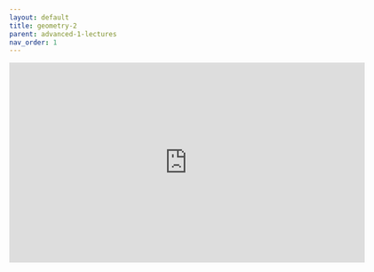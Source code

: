 ```yaml
---
layout: default
title: geometry-2
parent: advanced-1-lectures
nav_order: 1
---
```


<iframe width="640" height="360" frameborder="0" src="https://mega.nz/embed/MPRzSATb#M_OatlYtxOPsmdQnyTsBdX3S8BUW5lTtL-r9jpwi24c" allowfullscreen ></iframe> 